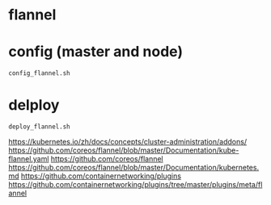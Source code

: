 # flannel

# config (master and node)
```
config_flannel.sh
```

# delploy
```
deploy_flannel.sh
```

https://kubernetes.io/zh/docs/concepts/cluster-administration/addons/
https://github.com/coreos/flannel/blob/master/Documentation/kube-flannel.yaml
https://github.com/coreos/flannel
https://github.com/coreos/flannel/blob/master/Documentation/kubernetes.md
https://github.com/containernetworking/plugins
https://github.com/containernetworking/plugins/tree/master/plugins/meta/flannel

